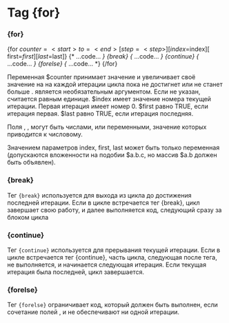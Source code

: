 Tag {for}
=========

### {for}

{for $counter=<start> to=<end>[ step=<step>][ index=$index][ first=$first][ last=$last]}
   {* ...code... *}
   {break}
   {* ...code... *}
   {continue}
   {* ...code... *}
{forelse}
   {* ...code... *}
{/for}

Переменная $counter принимает значение <start> и увеличивает своё значение на <step> на каждой итерации цикла пока не достигнет или не станет больше <end>.
<step> является необязательным аргументом. Если не указан, считается равным единице.
$index имеет значение номера текущей итерации. Первая итерация имеет номер 0.
$first равно TRUE, если итерация первая.
$last равно TRUE, если итерация последняя.

Поля <start>, <end>, <step> могут быть числами, или переменными, значение которых приводится к числовому.

 Значением параметров index, first, last может быть только переменная (допускаются вложенности на подобии $a.b.c, но массив $a.b должен быть объявлен).


### {break}

Тег `{break}` используется для выхода из цикла до достижения последней итерации. Если в цикле встречается тег {break}, цикл завершает свою работу, и далее выполняется код, следующий сразу за блоком цикла


### {continue}

Тег `{continue}` используется для прерывания текущей итерации. Если в цикле встречается тег {continue}, часть цикла, следующая после тега, не выполняется, и начинается следующая итерация. Если текущая итерация была последней, цикл завершается.


### {forelse}

Тег `{forelse}` ограничивает код, который должен быть выполнен, если сочетание полей <start>, <end> и <step> не обеспечивают ни одной итерации.
